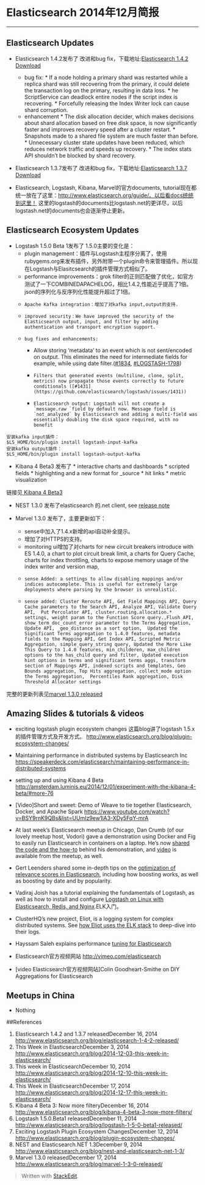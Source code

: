 # Elasticsearch 2014年12月简报

---

## Elasticsearch Updates
*	Elasticsearch 1.4.2发布了
	改进和bug fix，下载地址:[Elasticsearch 1.4.2 Download](http://www.elasticsearch.org/downloads/1-4-2)
	*    bug fix:
		*    If a node holding a primary shard was restarted while a replica shard was still recovering from the primary, it could delete the transaction log on the primary, resulting in data loss.
		*    he ScriptService can deadlock entire nodes if the script index is recovering.
		*    Forcefully releasing the Index Writer lock can cause shard corruption. 
	*    enhancement 
		*   The disk allocation decider, which makes decisions about shard allocation based on free disk space, is now significantly faster and improves recovery speed after a cluster restart.
		*    Snapshots made to a shared file system are much faster than before. 
		*     Unnecessary cluster state updates have been reduced, which reduces network traffic and speeds up recovery.
		*     The index stats API shouldn’t be blocked by shard recovery.

*	Elasticsearch 1.3.7发布了
改进和bug fix，下载地址:[Elasticsearch 1.3.7 Download](http://www.elasticsearch.org/downloads/1-3-7)

*   Elasticsearch, Logstash, Kibana, Marvel的官方documents, tutorial现在都统一放在了这里：http://www.elasticsearch.org/guide/。以后看docs统统到这里！
这里的logstash的documents比logstash.net的更详尽，以后logstash.net的documents也会逐渐停止更新。


## Elasticsearch Ecosystem Updates
*	 Logstash 1.5.0 Beta 1发布了
1.5.0主要的变化是：
	 *    plugin management：插件与Logstash主程序分离了，使用 rubygems.org来发布插件，另外附带一个plugin命令来管理插件。所以现在Logstash与Elasitcsearch的插件管理方式相似了。
	 *    performance improvements：grok filter的正则匹配做了优化，如官方测试了一下COMBINEDAPACHELOG，相比1.4.2,性能近乎提高了1倍。json的序列化与反序列化性能提升超过了1倍。
	 *     Apache Kafka integration：增加了对kafka input,output的支持.
	 *     improved security：We have improved the security of the Elasticsearch output, input, and filter by adding authentication and transport encryption support.
	 *     bug fixes and enhancements:
		*    Allow storing ‘metadata’ to an event which is not sent/encoded on output. This eliminates the need for intermediate fields for example, while using date filter.([#1834](https://github.com/elasticsearch/logstash/issues/1834), [#LOGSTASH-1798](https://logstash.jira.com/browse/LOGSTASH-1798))
		*     Filters that generated events (multiline, clone, split, metrics) now propagate those events correctly to future conditionals ([#1431](https://github.com/elasticsearch/logstash/issues/1431))
		*     Elasticsearch output: Logstash will not create a `message.raw `field by default now. Message field is `not_analyzed` by Elasticsearch and adding a multi-field was essentially doubling the disk space required, with no benefit

 ```
 安装kafka input插件：
 $LS_HOME/bin/plugin install logstash-input-kafka
 安装kafka output插件：
 $LS_HOME/bin/plugin install logstash-output-kafka
 ```

*	 Kibana 4 Beta3 发布了
	*    interactive charts and dashboards
	*     scripted fields
	*     highlighting and a new format for _source
	*     hit links
	*     metric visualization


链接见[ Kibana 4 Beta3 ](http://www.elasticsearch.org/blog/kibana-4-beta-3-now-more-filtery/)

*	NEST 1.3.0 发布了elasticsearch 的.net client, see [release note](https://github.com/elasticsearch/elasticsearch-net/releases/tag/1.3.0)

*	Marvel 1.3.0 发布了，主要更新如下：
	*    sense中加入了1.4.x新增的api自动补全提示。
	*    增加了对HTTPS的支持。
	*    monitoring ui增加了对charts for new circuit breakers introduce with ES 1.4.0, a chart to plot circuit break limit,  a charts for Query Cache, charts for index throttling, charts to expose memory usage of the index writer and version map, 
	*     sense Added: a settings to allow disabling mappings and/or indices autocomplete. This is useful for extremely large deployments where parsing by the browser is unrealistic.
	*     sense added: Cluster Reroute API, Get Field Mappings API, Query Cache parameters to the Search API, Analyze API, Validate Query API,  Put Percolator API, cluster.routing.allocation.* settings, weight param to the Function Score query.,Flush API, show_term_doc_count_error parameter to the Terms Aggregation, Update API, _geo_distance as a sort option,  Updated the Significant Terms aggregation to 1.4.0 features, metadata fields to the Mapping API, Get Index API, Scripted Metric Aggregation, simple_query_string query, Updated the More Like This Query to 1.4.0 features, min_childeren, max_children options to the has_child query and filter, Updated execution hint options in terms and significant terms aggs, transform section of Mappings API, indexed scripts and templates, Geo Bounds aggregation, Top Hits aggregation, collect_mode option the Terms aggregation,  Percentiles Rank aggregation, Disk Threshold Allocator settings

完整的更新列表见[marvel 1.3.0 released](http://www.elasticsearch.org/blog/marvel-1-3-0-released/)


## Amazing Slides & tutorials & videos
*	exciting logstash plugin ecosystem changes
这篇blog讲了logstash 1.5.x的插件管理方式及开发方式。
http://www.elasticsearch.org/blog/plugin-ecosystem-changes/

*	Maintaining performance in distributed systems by Elasticsearch Inc
https://speakerdeck.com/elasticsearch/maintaining-performance-in-distributed-systems

*	setting up and using Kibana 4 Beta
http://amsterdam.luminis.eu/2014/12/01/experiment-with-the-kibana-4-beta/#more-76

*	[Video]Short and sweet: Demo of Weave to tie together Elasticsearch, Docker, and Apache Spark
https://www.youtube.com/watch?v=BSY9rnK9QBs&list=UUmIz9ew1lA3-XDy5FqY-mrA

*	At last week’s Elasticsearch meetup in Chicago, Dan Crumb (of our lovely meetup host, Vodori) gave a demonstration using Docker and Fig to easily run Elasticsearch in containers on a laptop. He’s now [shared the code and the how-to](https://github.com/vodori/es-fig-docker/) behind his demonstration, and [video](http://vimeo.com/113497975) is available from the meetup, as well.

*	Gert Leenders shared some in-depth tips on the [optimization of relevance scores in Elasticsearch](https://www.voxxed.com/blog/2014/12/advanced-scoring-elasticsearch/), including how boosting works, as well as boosting by date and by popularity.

*	Vadiraj Joish has a tutorial explaining the fundamentals of Logstash, as well as how to install and configure [Logstash on Linux with Elasticsearch, Redis, and Nginx](http://www.thegeekstuff.com/2014/12/logstash-setup).ELK入门。

*	ClusterHQ’s new project, Eliot, is a logging system for complex distributed systems. See [how Eliot uses the ELK stack](https://clusterhq.com/blog/eliot-0-6-logging-distributed-systems-python/) to deep-dive into their logs.

*	Hayssam Saleh explains performance [tuning for Elasticsearch](http://blog.ebiznext.com/2014/12/16/elasticsearch-performance-tuning/)

*	Elasticsearch官方视频网站 http://vimeo.com/elasticsearch

*	[video Elasticsearch官方视频网站]Colin Goodheart-Smithe on DIY Aggregations for Elasticsearch


## Meetups in China
*	Nothing

##References
1.	Elasticsearch 1.4.2 and 1.3.7 releasedDecember 16, 2014 http://www.elasticsearch.org/blog/elasticsearch-1-4-2-released/
2.	This Week in ElasticsearchDecember 3, 2014 http://www.elasticsearch.org/blog/2014-12-03-this-week-in-elasticsearch/
3.	This week in ElasticsearchDecember 10, 2014 http://www.elasticsearch.org/blog/2014-12-10-this-week-in-elasticsearch/
4.	This Week in ElasticsearchDecember 17, 2014 http://www.elasticsearch.org/blog/2014-12-17-this-week-in-elasticsearch/
5.	Kibana 4 Beta 3: Now more filteryDecember 16, 2014 http://www.elasticsearch.org/blog/kibana-4-beta-3-now-more-filtery/
6.	Logstash 1.5.0.Beta1 releasedDecember 11, 2014 http://www.elasticsearch.org/blog/logstash-1-5-0-beta1-released/
7.	Exciting Logstash Plugin Ecosystem ChangesDecember 12, 2014 http://www.elasticsearch.org/blog/plugin-ecosystem-changes/ 
8.	NEST and Elasticsearch.NET 1.3December 9, 2014 http://www.elasticsearch.org/blog/nest-and-elasticsearch-net-1-3/
9.	Marvel 1.3.0 releasedDecember 17, 2014 http://www.elasticsearch.org/blog/marvel-1-3-0-released/

> Written with [StackEdit](https://stackedit.io/).